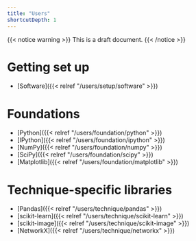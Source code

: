 ```yaml
---
title: "Users"
shortcutDepth: 1
---
```


{{< notice warning >}}
This is a draft document.
{{< /notice >}}

# Getting set up

  - [Software]({{< relref "/users/setup/software" >}})

# Foundations

  - [Python]({{< relref "/users/foundation/python" >}})
  - [IPython]({{< relref "/users/foundation/ipython" >}})
  - [NumPy]({{< relref "/users/foundation/numpy" >}})
  - [SciPy]({{< relref "/users/foundation/scipy" >}})
  - [Matplotlib]({{< relref "/users/foundation/matplotlib" >}})

# Technique-specific libraries

  - [Pandas]({{< relref "/users/technique/pandas" >}})
  - [scikit-learn]({{< relref "/users/technique/scikit-learn" >}})
  - [scikit-image]({{< relref "/users/technique/scikit-image" >}})
  - [NetworkX]({{< relref "/users/technique/networkx" >}})

